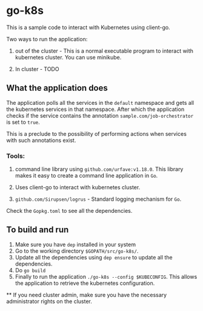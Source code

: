 # go-k8s
This is a sample code to interact with Kubernetes using client-go.

Two ways to run the application:
1. out of the cluster - This is a normal executable program to interact with kubernetes cluster.  You can use minikube.

2.  In cluster - TODO 


## What the application does

The application polls all the services in the `default` namespace and gets all the kubernetes services in that namespace.  After which the application checks if the service contains the annotation `sample.com/job-orchestrator` is set to `true`.

This is a preclude to the possibility of performing actions when services with such annotations exist.

### Tools:
1. command line library using `github.com/urfave:v1.18.0`.  This library makes it easy to create a command line application in `Go`.

2.  Uses client-go to interact with kubernetes cluster.

3.  `github.com/Sirupsen/logrus` - Standard logging mechanism for `Go`.

Check the `Gopkg.toml` to see all the dependencies.

## To build and run 
1. Make sure you have `dep` installed in your system
2. Go to the working directory `$GOPATH/src/go-k8s/`.
3. Update all the dependencies using `dep ensure` to update all the dependencies.
4. Do `go build`
5. Finally to run the application `./go-k8s --config $KUBECONFIG`.  This allows the application to retrieve the kubernetes configuration.

** If you need cluster admin, make sure you have the necessary administrator rights on the cluster.



